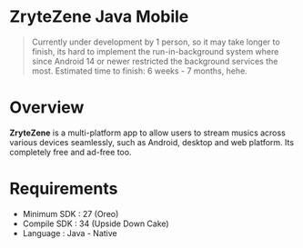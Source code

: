 # ZryteZene Java Mobile
> Currently under development by 1 person, so it may take longer to finish, its hard to implement the run-in-background system where since Android 14 or newer restricted the background services the most. Estimated time to finish: 6 weeks - 7 months, hehe.

# Overview
**ZryteZene** is a multi-platform app to allow users to stream musics across various devices seamlessly, such as Android, desktop and web platform. Its completely free and ad-free too.

# Requirements
- Minimum SDK   : 27 (Oreo)
- Compile SDK   : 34 (Upside Down Cake)
- Language      : Java - Native